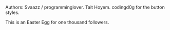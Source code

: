 Authors:
Svaazz / programminglover.
Tait Hoyem.
codingd0g for the button styles.

This is an Easter Egg for one thousand followers.

